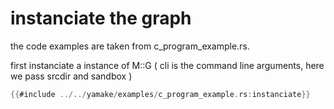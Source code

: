 # instanciate the graph
the code examples are taken from c_program_example.rs.

first instanciate a instance of M::G
( cli is the command line arguments, here we pass srcdir and sandbox )

```rust
{{#include ../../yamake/examples/c_program_example.rs:instanciate}}
```
